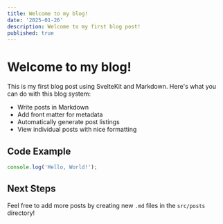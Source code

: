 ```yaml
---
title: Welcome to my blog!
date: '2025-01-26'
description: Welcome to my first blog post!
published: true
---
```


# Welcome to my blog!

This is my first blog post using SvelteKit and Markdown. Here's what you can do with this blog system:

- Write posts in Markdown
- Add front matter for metadata
- Automatically generate post listings
- View individual posts with nice formatting

## Code Example

```javascript
console.log('Hello, World!');
```

## Next Steps

Feel free to add more posts by creating new `.md` files in the `src/posts` directory!

